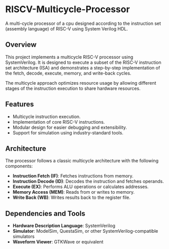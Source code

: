 # RISCV-Multicycle-Processor
A multi-cycle processor of a cpu designed according to the instruction set (assembly language) of RISC-V using System Verilog HDL.

## Overview
This project implements a multicycle RISC-V processor using SystemVerilog. It is designed to execute a subset of the RISC-V instruction set architecture (ISA) and demonstrates a step-by-step implementation of the fetch, decode, execute, memory, and write-back cycles.

The multicycle approach optimizes resource usage by allowing different stages of the instruction execution to share hardware resources.

## Features
- Multicycle instruction execution.
- Implementation of core RISC-V instructions.
- Modular design for easier debugging and extensibility.
- Support for simulation using industry-standard tools.

## Architecture
The processor follows a classic multicycle architecture with the following components:
- **Instruction Fetch (IF)**: Fetches instructions from memory.
- **Instruction Decode (ID)**: Decodes the instruction and fetches operands.
- **Execute (EX)**: Performs ALU operations or calculates addresses.
- **Memory Access (MEM)**: Reads from or writes to memory.
- **Write Back (WB)**: Writes results back to the register file.

## Dependencies and Tools
- **Hardware Description Language**: SystemVerilog
- **Simulator**: ModelSim, QuestaSim, or other SystemVerilog-compatible simulators
- **Waveform Viewer**: GTKWave or equivalent
